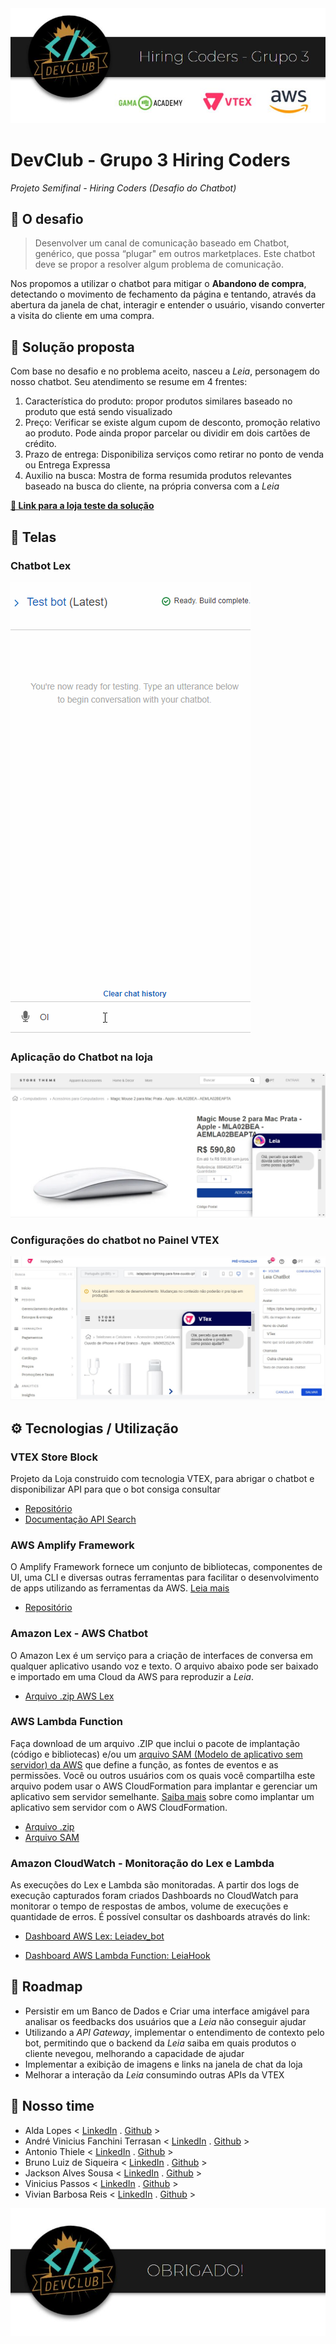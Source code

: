 <img src="./assets/cabec.jpg" alt="Hiring Coders - Grupo 3" />

# DevClub - Grupo 3 Hiring Coders
*Projeto Semifinal - Hiring Coders (Desafio do Chatbot)*

## 🎯 O desafio
> Desenvolver um canal de comunicação baseado em Chatbot, genérico, que possa “plugar" em outros marketplaces. Este chatbot deve se propor a resolver algum problema de comunicação.

Nos propomos a utilizar o chatbot para mitigar o  **Abandono de compra**, detectando o movimento de fechamento da página e tentando, através da abertura da janela de chat, interagir e entender o usuário, visando converter a visita do cliente em uma compra.

## 🚀 Solução proposta
Com base no desafio e no problema aceito, nasceu a *Leia*, personagem do nosso chatbot. Seu atendimento se resume em 4 frentes:
1. Característica do produto: propor produtos similares baseado no produto que está sendo visualizado
2. Preço: Verificar se existe algum cupom de desconto, promoção relativo ao produto. Pode ainda propor parcelar ou dividir em dois cartões de crédito.
3. Prazo de entrega: Disponibiliza serviços como retirar no ponto de venda ou Entrega Expressa
4. Auxilio na busca: Mostra de forma resumida produtos relevantes baseado na busca do cliente, na própria conversa com a *Leia*

**[🔗 Link para a loja teste da solução](https://hiringcoders3.myvtex.com/)**

## 📱 Telas
### Chatbot Lex
<img src="./assets/leia_bot3.gif" alt="Chatbot AWS Lex" />

### Aplicação do Chatbot na loja
<img src="./assets/tela_loja1.jpg" alt="Aplicação do Chatbot na loja" />

### Configurações do chatbot no Painel VTEX
<img src="./assets/tela_loja2.jpg" alt="Configurações do chatbot no Painel VTEX" />

## ⚙ Tecnologias / Utilização

### VTEX Store Block
Projeto da Loja construido com tecnologia VTEX, para abrigar o chatbot e disponibilizar API para que o bot consiga consultar
- [Repositório](https://github.com/GamaDevClub/leia_chatbot)
- [Documentação API Search](https://developers.vtex.com/reference/search-3)

### AWS Amplify Framework
O Amplify Framework fornece um conjunto de bibliotecas, componentes de UI, uma CLI e diversas outras ferramentas para facilitar o desenvolvimento de apps utilizando as ferramentas da AWS. [Leia mais](https://aws.amazon.com/pt/amplify/framework/)

- [Repositório](https://github.com/GamaDevClub/leia-bot-dev)

### Amazon Lex - AWS Chatbot
O Amazon Lex é um serviço para a criação de interfaces de conversa em qualquer aplicativo usando voz e texto.
O arquivo abaixo pode ser baixado e importado em uma Cloud da AWS para reproduzir a *Leia*.
- [Arquivo .zip AWS Lex](assets/leiabot_dev_1_0dadbe2b-49ff-4883-86e7-a831f9f19e60_Bot_LEX_V2.zip)

### AWS Lambda Function
Faça download de um arquivo .ZIP que inclui o pacote de implantação (código e bibliotecas) e/ou um [arquivo SAM (Modelo de aplicativo sem servidor) da AWS](https://docs.aws.amazon.com/lambda/latest/dg/deploying-lambda-apps.html#serverless_app) que define a função, as fontes de eventos e as permissões.
Você ou outros usuários com os quais você compartilha este arquivo podem usar o AWS CloudFormation para implantar e gerenciar um aplicativo sem servidor semelhante. [Saiba mais](https://docs.aws.amazon.com/lambda/latest/dg/serverless-deploy-wt.html#serverless-deploy) sobre como implantar um aplicativo sem servidor com o AWS CloudFormation.

- [Arquivo .zip](assets/leiaHook-pacote-implantação.zip)
- [Arquivo SAM](assets/leiaHook-SAM.yaml)

### Amazon CloudWatch - Monitoração do Lex e Lambda
As execuções do Lex e Lambda são monitoradas. A partir dos logs de execução capturados foram criados Dashboards no CloudWatch para monitorar o tempo de respostas de ambos, volume de execuções e quantidade de erros. É possível consultar os dashboards através do link:

- [Dashboard AWS Lex: Leiadev_bot](https://cloudwatch.amazonaws.com/dashboard.html?dashboard=Leia_Watch&context=eyJSIjoidXMtZWFzdC0xIiwiRCI6ImN3LWRiLTU2Mjk0ODc3MTUzNiIsIlUiOiJ1cy1lYXN0LTFfdVlVMVhUZDg4IiwiQyI6IjNmZWY0c2Y2OWNlcGtzNmtodXY5Z2YwMm9pIiwiSSI6InVzLWVhc3QtMTo3N2FmMTdiNy1kYzE0LTQ4YTItOWU3Zi01YzRlNjE2NjkwZGQiLCJNIjoiUHVibGljIn0=)

- [Dashboard AWS Lambda Function: LeiaHook](https://cloudwatch.amazonaws.com/dashboard.html?dashboard=LeiaHook&context=eyJSIjoidXMtZWFzdC0xIiwiRCI6ImN3LWRiLTU2Mjk0ODc3MTUzNiIsIlUiOiJ1cy1lYXN0LTFfdVlVMVhUZDg4IiwiQyI6IjNmZWY0c2Y2OWNlcGtzNmtodXY5Z2YwMm9pIiwiSSI6InVzLWVhc3QtMTozYTEyM2Q3Zi0yYzYwLTRjNGUtYjdmNy01NjNiOWI0YWZiMGUiLCJNIjoiUHVibGljIn0=)


## 🧭 Roadmap
- Persistir em um Banco de Dados e Criar uma interface amigável para analisar os feedbacks dos usuários que a *Leia* não conseguir ajudar
- Utilizando a *API Gateway*, implementar o entendimento de contexto pelo bot, permitindo que o backend da *Leia* saiba em quais produtos o cliente nevegou, melhorando a capacidade de ajudar
- Implementar a exibição de imagens e links na janela de chat da loja
- Melhorar a interação da *Leia* consumindo outras APIs da VTEX

## 💪 Nosso time

- Alda Lopes < [LinkedIn](https://www.linkedin.com/in/alda-monte-pmp-31a626b1/) . [Github](https://github.com/aldaclopes) >
- André Vinicius Fanchini Terrasan < [LinkedIn](https://www.linkedin.com/in/andreterrasan) . [Github](https://github.com/andrevft) >
- Antonio Thiele < [LinkedIn](https://www.linkedin.com/in/antoniothiele/) . [Github](https://github.com/capelaum) >
- Bruno Luiz de Siqueira < [LinkedIn](https://www.linkedin.com/in/brunoluizdesiqueira) . [Github](https://github.com/brunoluizdesiqueira) >
- Jackson Alves Sousa < [LinkedIn](https://www.linkedin.com/in/jackson-alves541/) . [Github](https://github.com/jackson541/) >
- Vinicius Passos < [LinkedIn](https://www.linkedin.com/in/vtpa/) . [Github](https://github.com/vtpa) >
- Vivian Barbosa Reis < [LinkedIn](https://www.linkedin.com/in/vivianbarbosareis/) . [Github](https://github.com/vivianreis) >


<center><img src="./assets/obrigado.jpg" alt="Obrigado! DevClub" /></center>
